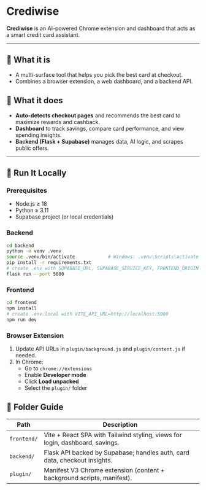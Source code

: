 # Crediwise

**Crediwise** is an AI-powered Chrome extension and dashboard that acts as a smart credit card assistant.  

---

## 🔹 What it is
- A multi-surface tool that helps you pick the best card at checkout.  
- Combines a browser extension, a web dashboard, and a backend API.  

## 🔹 What it does
- **Auto-detects checkout pages** and recommends the best card to maximize rewards and cashback.  
- **Dashboard** to track savings, compare card performance, and view spending insights.  
- **Backend (Flask + Supabase)** manages data, AI logic, and scrapes public offers.  

---

## 🚀 Run It Locally

### Prerequisites
- Node.js ≥ 18  
- Python ≥ 3.11  
- Supabase project (or local credentials)  

### Backend
```bash
cd backend
python -m venv .venv
source .venv/bin/activate            # Windows: .venv\Scripts\activate
pip install -r requirements.txt
# create .env with SUPABASE_URL, SUPABASE_SERVICE_KEY, FRONTEND_ORIGIN
flask run --port 5000
```

### Frontend
```bash
cd frontend
npm install
# create .env.local with VITE_API_URL=http://localhost:5000
npm run dev
```

### Browser Extension
1. Update API URLs in `plugin/background.js` and `plugin/content.js` if needed.  
2. In Chrome:  
   - Go to `chrome://extensions`  
   - Enable **Developer mode**  
   - Click **Load unpacked**  
   - Select the `plugin/` folder  

## 📂 Folder Guide

| Path        | Description                                                                 |
|-------------|-----------------------------------------------------------------------------|
| `frontend/` | Vite + React SPA with Tailwind styling, views for login, dashboard, savings. |
| `backend/`  | Flask API backed by Supabase; handles auth, card data, checkout insights.    |
| `plugin/`   | Manifest V3 Chrome extension (content + background scripts, manifest).       |

